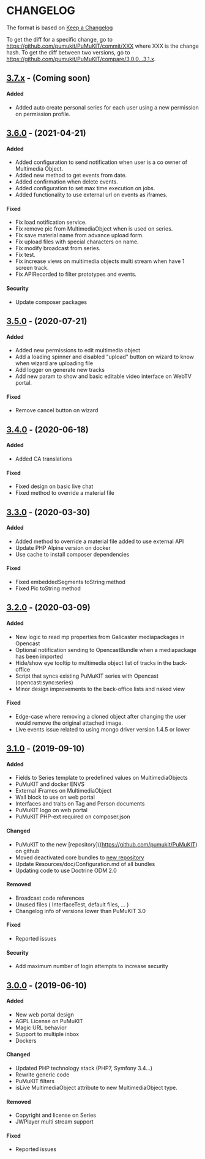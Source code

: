 # CHANGELOG

The format is based on [Keep a Changelog](https://keepachangelog.com/en/1.0.0/)

To get the diff for a specific change, go to https://github.com/pumukit/PuMuKIT/commit/XXX where XXX is the change hash.
To get the diff between two versions, go to https://github.com/pumukit/PuMuKIT/compare/3.0.0...3.1.x.

## [3.7.x](https://github.com/pumukit/PuMuKIT/compare/3.6.0...3.7.x) - (Coming soon)

#### Added
- Added auto create personal series for each user using a new permission on permission profile.

## [3.6.0](https://github.com/pumukit/PuMuKIT/compare/3.5.0...3.6.0) - (2021-04-21)

#### Added
- Added configuration to send notification when user is a co owner of Multimedia Object.
- Added new method to get events from date.
- Added confirmation when delete events.
- Added configuration to set max time execution on jobs.
- Added functionality to use external url on events as iframes.

#### Fixed
- Fix load notification service.
- Fix remove pic from MultimediaObject when is used on series.
- Fix save material name from advance upload form.
- Fix upload files with special characters on name.
- Fix modify broadcast from series.
- Fix test.
- Fix increase views on multimedia objects multi stream when have 1 screen track.
- Fix APIRecorded to filter prototypes and events.

#### Security
- Update composer packages

## [3.5.0](https://github.com/pumukit/PuMuKIT/compare/3.4.0...3.5.0) - (2020-07-21)

#### Added
- Added new permissions to edit multimedia object
- Add a loading spinner and disabled "upload" button on wizard to know when wizard are uploading file
- Add logger on generate new tracks
- Add new param to show and basic editable video interface on WebTV portal.

#### Fixed
- Remove cancel button on wizard

## [3.4.0](https://github.com/pumukit/PuMuKIT/compare/3.3.0...3.4.0) - (2020-06-18)

#### Added
- Added CA translations

#### Fixed
- Fixed design on basic live chat
- Fixed method to override a material file

## [3.3.0](https://github.com/pumukit/PuMuKIT/compare/3.2.0...3.3.0) - (2020-03-30)

#### Added
- Added method to override a material file added to use external API
- Update PHP Alpine version on docker
- Use cache to install composer dependencies

#### Fixed
- Fixed embeddedSegments toString method
- Fixed Pic toString method

## [3.2.0](https://github.com/pumukit/PuMuKIT/compare/3.1.0...3.2.0) - (2020-03-09)

#### Added
- New logic to read mp properties from Galicaster mediapackages in Opencast
- Optional notification sending to OpencastBundle when a mediapackage has been imported
- Hide/show eye tooltip to multimedia object list of tracks in the back-office
- Script that syncs existing PuMuKIT series with Opencast (opencast:sync:series)
- Minor design improvements to the back-office lists and naked view

#### Fixed
- Edge-case where removing a cloned object after changing the user would remove the original attached image.
- Live events issue related to using mongo driver version 1.4.5 or lower

## [3.1.0](https://github.com/pumukit/PuMuKIT/compare/3.0.0...3.1.0) - (2019-09-10)

#### Added
- Fields to Series template to predefined values on MultimediaObjects
- PuMuKIT and docker ENVS
- External iFrames on MultimediaObject
- Wall block to use on web portal
- Interfaces and traits on Tag and Person documents
- PuMuKIT logo on web portal
- PuMuKIT PHP-ext required on composer.json

#### Changed
- PuMuKIT to the new [repository]((https://github.com/pumukit/PuMuKIT) on github
- Moved deactivated core bundles to [new repository](https://github.com/pumukit)
- Update Resources/doc/Configuration.md of all bundles
- Updating code to use Doctrine ODM 2.0

#### Removed
- Broadcast code references
- Unused files ( InterfaceTest, default files, ... )
- Changelog info of versions lower than PuMuKIT 3.0

#### Fixed
- Reported issues

#### Security
- Add maximum number of login attempts to increase security


## [3.0.0](https://github.com/campusdomar/PuMuKIT2/compare/2.6.0...3.0.0) - (2019-06-10)

#### Added
- New web portal design
- AGPL License on PuMuKIT
- Magic URL behavior
- Support to multiple inbox
- Dockers

#### Changed
- Updated PHP technology stack (PHP7, Symfony 3.4...)
- Rewrite generic code
- PuMuKIT filters
- isLive MultimediaObject attribute to new MultimediaObject type.

#### Removed
- Copyright and license on Series
- JWPlayer multi stream support

#### Fixed
- Reported issues
